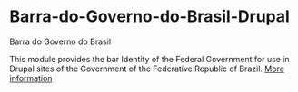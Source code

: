 Barra-do-Governo-do-Brasil-Drupal
=================================

Barra do Governo do Brasil

This module provides the bar Identity of the Federal Government for use in Drupal sites of the Government of the Federative Republic of Brazil. <a href="http://epwg.governoeletronico.gov.br/barra/" target="_blank">More information</a>